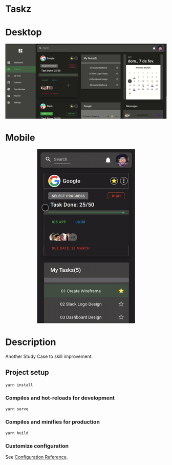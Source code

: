 # Taskz

# Desktop
<p align="center">
<img src="src/assets/preview.gif" alt="Preview Desktop">
</p>

# Mobile
<p align="center">
<img src="src/assets/preview-mobile.gif" alt="Preview Mobile">
</p>

# Description
Another Study Case to skill improvement.
## Project setup
```
yarn install
```

### Compiles and hot-reloads for development
```
yarn serve
```

### Compiles and minifies for production
```
yarn build
```

### Customize configuration
See [Configuration Reference](https://cli.vuejs.org/config/).
